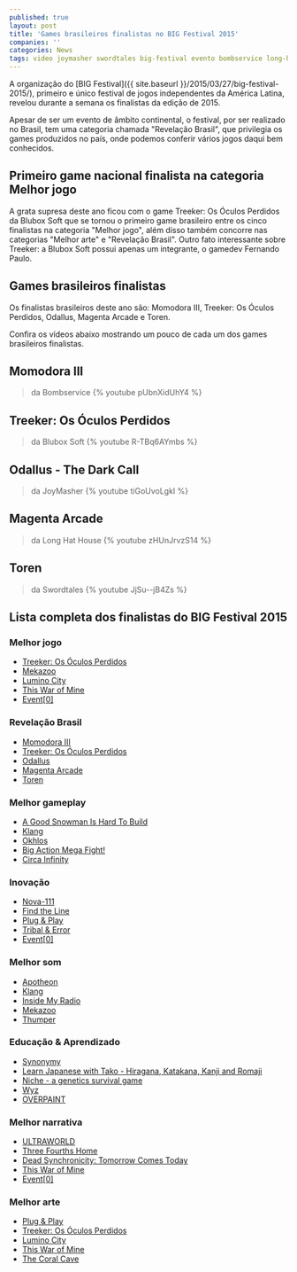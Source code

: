 ```yaml
---
published: true
layout: post
title: 'Games brasileiros finalistas no BIG Festival 2015'
companies: ''
categories: News
tags: video joymasher swordtales big-festival evento bombservice long-hat-house
---
```

A organização do [BIG Festival]({{ site.baseurl }}/2015/03/27/big-festival-2015/), primeiro e único festival de jogos independentes da América Latina, revelou durante a semana os finalistas da edição de 2015.

Apesar de ser um evento de âmbito continental, o festival, por ser realizado no Brasil, tem uma categoria chamada "Revelação Brasil", que privilegia os games produzidos no país, onde podemos conferir vários jogos daqui bem conhecidos.

## Primeiro game nacional finalista na categoria Melhor jogo
A grata supresa deste ano ficou com o game Treeker: Os Óculos Perdidos da Blubox Soft que se tornou o primeiro game brasileiro entre os cinco finalistas na categoria "Melhor jogo", além disso também concorre nas categorias "Melhor arte" e "Revelação Brasil". Outro fato interessante sobre Treeker: a Blubox Soft possui apenas um integrante, o gamedev Fernando Paulo.

## Games brasileiros finalistas
Os finalistas brasileiros deste ano são: Momodora III, Treeker: Os Óculos Perdidos​, Odallus​​, Magenta Arcade​ e Toren.

Confira os vídeos abaixo mostrando um pouco de cada um dos games brasileiros finalistas.
## Momodora III​​
> da Bombservice
{% youtube pUbnXidUhY4 %}

## ​Treeker: Os Óculos Perdidos​
> da Blubox Soft
{% youtube R-TBq6AYmbs %}

## Odallus​​ - The Dark Call
> da JoyMasher
{% youtube tiGoUvoLgkI %}

## ​Magenta Arcade​
> da Long Hat House
{% youtube zHUnJrvzS14 %}

## ​Toren​
> da Swordtales
{% youtube JjSu--jB4Zs %}

## Lista completa dos finalistas do BIG Festival 2015

### Melhor jogo

* [​Treeker: Os Óculos Perdidos​](http://www.bigfestival.com.br/jogos/ver/841)
* [​Mekazoo​](http://www.bigfestival.com.br/jogos/ver/923)
* [​Lumino City​](http://www.bigfestival.com.br/jogos/ver/958)
* [​This War of Mine​](http://www.bigfestival.com.br/jogos/ver/966)
* [​Event[0]​](http://www.bigfestival.com.br/jogos/ver/1169)

### Revelação Brasil
* [​Momodora III​](http://www.bigfestival.com.br/jogos/ver/755)
* [​Treeker: Os Óculos Perdidos​](http://www.bigfestival.com.br/jogos/ver/841)
* [​Odallus​](http://www.bigfestival.com.br/jogos/ver/920)
* [​Magenta Arcade​](http://www.bigfestival.com.br/jogos/ver/1061)
* [​Toren​](http://www.bigfestival.com.br/jogos/ver/1088)

### Melhor gameplay
* [​A Good Snowman Is Hard To Build​](http://www.bigfestival.com.br/jogos/ver/747)
* [Klang](http://www.bigfestival.com.br/jogos/ver/848)
* [​Okhlos​](http://www.bigfestival.com.br/jogos/ver/1066)
* [​Big Action Mega Fight!​](http://www.bigfestival.com.br/jogos/ver/1193)
* [​Circa Infinity​](http://www.bigfestival.com.br/jogos/ver/1274)

### Inovação
* [Nova-111​](http://www.bigfestival.com.br/jogos/ver/794)
* [​Find the Line​](http://www.bigfestival.com.br/jogos/ver/806)
* [​Plug &amp; Play​](http://www.bigfestival.com.br/jogos/ver/818)
* [​Tribal &amp; Error​](http://www.bigfestival.com.br/jogos/ver/1069)
* [​Event[0]​](http://www.bigfestival.com.br/jogos/ver/1169)

### Melhor som
* [​Apotheon​](http://www.bigfestival.com.br/jogos/ver/800)
* [Klang](http://www.bigfestival.com.br/jogos/ver/848)
* [​Inside My Radio​](http://www.bigfestival.com.br/jogos/ver/873)
* [​Mekazoo​](http://www.bigfestival.com.br/jogos/ver/923)
* [​Thumper​](http://www.bigfestival.com.br/jogos/ver/1086)

### Educação &amp; Aprendizado
* [Synonymy](http://www.bigfestival.com.br/jogos/ver/811)
* [Learn Japanese with Tako - Hiragana, Katakana, Kanji and Romaji​](http://www.bigfestival.com.br/jogos/ver/857)
* [​Niche - a genetics survival game​](http://www.bigfestival.com.br/jogos/ver/930)
* [​Wyz](http://www.bigfestival.com.br/jogos/ver/1035)
* [​OVERPAINT​](http://www.bigfestival.com.br/jogos/ver/1107)

### Melhor narrativa
* [​ULTRAWORLD​](http://www.bigfestival.com.br/jogos/ver/812)
* [​Three Fourths Home​](http://www.bigfestival.com.br/jogos/ver/869)
* [​Dead Synchronicity: Tomorrow Comes Today​](http://www.bigfestival.com.br/jogos/ver/884)
* [​This War of Mine​](http://www.bigfestival.com.br/jogos/ver/966)
* [​Event[0]​](http://www.bigfestival.com.br/jogos/ver/1169)

### Melhor arte
* [Plug &amp; Play​](http://www.bigfestival.com.br/jogos/ver/818)
* [​Treeker: Os Óculos Perdidos​](http://www.bigfestival.com.br/jogos/ver/841)
* [​Lumino City​](http://www.bigfestival.com.br/jogos/ver/958)
* [​This War of Mine​](http://www.bigfestival.com.br/jogos/ver/966)
* [​The Coral Cave​](http://www.bigfestival.com.br/jogos/ver/1014)